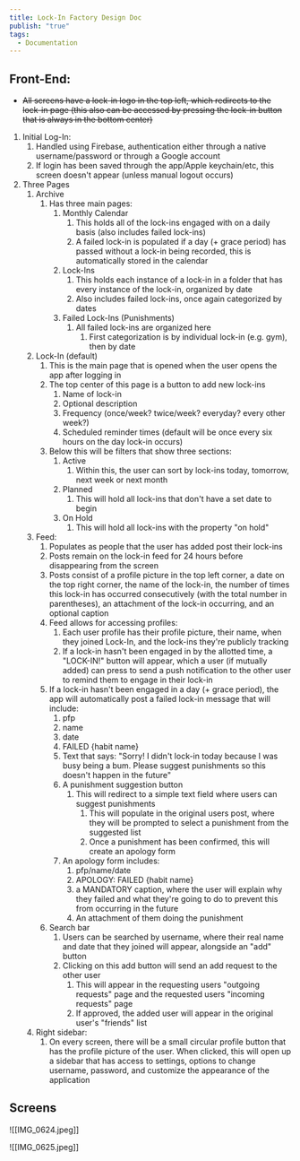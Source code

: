 ```yaml
---
title: Lock-In Factory Design Doc
publish: "true"
tags:
  - Documentation
---
```

## Front-End:
* ~~All screens have a lock-in logo in the top left, which redirects to the lock-in page (this also can be accessed by pressing the lock-in button that is always in the bottom center)~~
1. Initial Log-In:
	1. Handled using Firebase, authentication either through a native username/password or through a Google account
	2. If login has been saved through the app/Apple keychain/etc, this screen doesn't appear (unless manual logout occurs)
2. Three Pages
	1. Archive
		1. Has three main pages: 
			1. Monthly Calendar
				1. This holds all of the lock-ins engaged with on a daily basis (also includes failed lock-ins)
				2. A failed lock-in is populated if a day (+ grace period) has passed without a lock-in being recorded, this is automatically stored in the calendar
			2. Lock-Ins
				1. This holds each instance of a lock-in in a folder that has every instance of the lock-in, organized by date
				2. Also includes failed lock-ins, once again categorized by dates
			3. Failed Lock-Ins (Punishments)
				1. All failed lock-ins are organized here
					1. First categorization is by individual lock-in (e.g. gym), then by date
	2. Lock-In (default)
		1. This is the main page that is opened when the user opens the app after logging in
		2. The top center of this page is a button to add new lock-ins
			1. Name of lock-in
			2. Optional description
			3. Frequency (once/week? twice/week? everyday? every other week?)
			4. Scheduled reminder times (default will be once every six hours on the day lock-in occurs)
		3. Below this will be filters that show three sections:
			1. Active
				1. Within this, the user can sort by lock-ins today, tomorrow, next week or next month
			2. Planned
				1. This will hold all lock-ins that don't have a set date to begin
			3. On Hold
				1. This will hold all lock-ins with the property "on hold"
	3. Feed:
		1. Populates as people that the user has added post their lock-ins
		2. Posts remain on the lock-in feed for 24 hours before disappearing from the screen
		3. Posts consist of a profile picture in the top left corner, a date on the top right corner, the name of the lock-in, the number of times this lock-in has occurred consecutively (with the total number in parentheses), an attachment of the lock-in occurring, and an optional caption
		4. Feed allows for accessing profiles:
			1. Each user profile has their profile picture, their name, when they joined Lock-In, and the lock-ins they're publicly tracking
			2. If a lock-in hasn't been engaged in by the allotted time, a "LOCK-IN!" button will appear, which a user (if mutually added) can press to send a push notification to the other user to remind them to engage in their lock-in
		5. If a lock-in hasn't been engaged in a day (+ grace period), the app will automatically post a failed lock-in message that will include:
			1. pfp
			2. name
			3. date
			4. FAILED {habit name}
			5. Text that says: "Sorry! I didn't lock-in today because I was busy being a bum. Please suggest punishments so this doesn't happen in the future"
			6. A punishment suggestion button
				1. This will redirect to a simple text field where users can suggest punishments
					1. This will populate in the original users post, where they will be prompted to select a punishment from the suggested list
					2. Once a punishment has been confirmed, this will create an apology form
			7. An apology form includes:
				1. pfp/name/date
				2. APOLOGY: FAILED {habit name}
				3. a MANDATORY caption, where the user will explain why they failed and what they're going to do to prevent this from occurring in the future
				4. An attachment of them doing the punishment
		6. Search bar
			1. Users can be searched by username, where their real name and date that they joined will appear, alongside an "add" button
			2. Clicking on this add button will send an add request to the other user
				1. This will appear in the requesting users "outgoing requests" page and the requested users "incoming requests" page
				2. If approved, the added user will appear in the original user's "friends" list
	4. Right sidebar:
		1. On every screen, there will be a small circular profile button that has the profile picture of the user. When clicked, this will open up a sidebar that has access to settings, options to change username, password, and customize the appearance of the application
## Screens

![[IMG_0624.jpeg]]

![[IMG_0625.jpeg]]